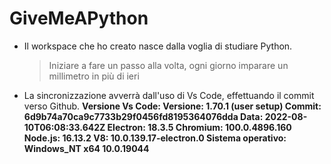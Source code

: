 # GiveMeAPython

- Il workspace che ho creato nasce dalla voglia di studiare Python.
	> Iniziare a fare un passo alla volta, ogni giorno imparare un millimetro  in più di ieri

- La sincronizzazione avverrà dall'uso di Vs Code, effettuando il commit verso Github.
**Versione Vs Code: 
Versione: 1.70.1 (user setup)
Commit: 6d9b74a70ca9c7733b29f0456fd8195364076dda
Data: 2022-08-10T06:08:33.642Z
Electron: 18.3.5
Chromium: 100.0.4896.160
Node.js: 16.13.2
V8: 10.0.139.17-electron.0
Sistema operativo: Windows_NT x64 10.0.19044**
